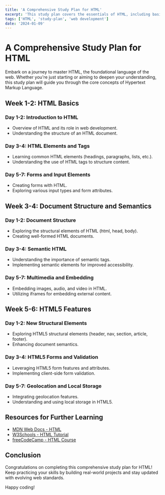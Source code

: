 ```yaml
---
title: 'A Comprehensive Study Plan for HTML'
excerpt: 'This study plan covers the essentials of HTML, including basic tags, document structure, and HTML5 features. It also provides resources for further learning.'
tags: ['HTML', 'study-plan', 'web development']
date: '2024-01-09'
---
```


# A Comprehensive Study Plan for HTML

Embark on a journey to master HTML, the foundational language of the web. Whether you're just starting or aiming to deepen your understanding, this study plan will guide you through the core concepts of Hypertext Markup Language.

## Week 1-2: HTML Basics

### Day 1-2: Introduction to HTML
- Overview of HTML and its role in web development.
- Understanding the structure of an HTML document.

### Day 3-4: HTML Elements and Tags
- Learning common HTML elements (headings, paragraphs, lists, etc.).
- Understanding the use of HTML tags to structure content.

### Day 5-7: Forms and Input Elements
- Creating forms with HTML.
- Exploring various input types and form attributes.

## Week 3-4: Document Structure and Semantics

### Day 1-2: Document Structure
- Exploring the structural elements of HTML (html, head, body).
- Creating well-formed HTML documents.

### Day 3-4: Semantic HTML
- Understanding the importance of semantic tags.
- Implementing semantic elements for improved accessibility.

### Day 5-7: Multimedia and Embedding
- Embedding images, audio, and video in HTML.
- Utilizing iframes for embedding external content.

## Week 5-6: HTML5 Features

### Day 1-2: New Structural Elements
- Exploring HTML5 structural elements (header, nav, section, article, footer).
- Enhancing document semantics.

### Day 3-4: HTML5 Forms and Validation
- Leveraging HTML5 form features and attributes.
- Implementing client-side form validation.

### Day 5-7: Geolocation and Local Storage
- Integrating geolocation features.
- Understanding and using local storage in HTML5.

## Resources for Further Learning

- [MDN Web Docs - HTML](https://developer.mozilla.org/en-US/docs/Web/HTML)
- [W3Schools - HTML Tutorial](https://www.w3schools.com/html/)
- [freeCodeCamp - HTML Course](https://www.freecodecamp.org/)

## Conclusion

Congratulations on completing this comprehensive study plan for HTML! Keep practicing your skills by building real-world projects and stay updated with evolving web standards.

Happy coding!
